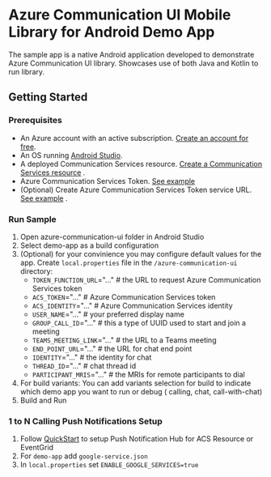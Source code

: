 # Azure Communication UI Mobile Library for Android Demo App

The sample app is a native Android application developed to demonstrate Azure Communication UI
library. Showcases use of both Java and Kotlin to run library.

## Getting Started

### Prerequisites

- An Azure account with an active
  subscription. [Create an account for free](https://azure.microsoft.com/free/?WT.mc_id=A261C142F).
- An OS running [Android Studio](https://developer.android.com/studio).
- A deployed Communication Services
  resource. [Create a Communication Services resource](https://docs.microsoft.com/azure/communication-services/quickstarts/create-communication-resource)
  .
- Azure Communication Services
  Token. [See example](https://docs.microsoft.com/azure/communication-services/tutorials/trusted-service-tutorial)
- (Optional) Create Azure Communication Services Token service
  URL. [See example](https://docs.microsoft.com/azure/communication-services/tutorials/trusted-service-tutorial)
  .

### Run Sample

1. Open azure-communication-ui folder in Android Studio
2. Select demo-app as a build configuration
3. (Optional) for your convinience you may configure default values for the app.
   Create `local.properties` file in the `/azure-communication-ui` directory:
    - `TOKEN_FUNCTION_URL`="..."  # the URL to request Azure Communication Services token
    - `ACS_TOKEN`="..."           # Azure Communication Services token
    - `ACS_IDENTITY`="..."  # Azure Communication Services identity
    - `USER_NAME`="..."           # your preferred display name
    - `GROUP_CALL_ID`="..."       # this a type of UUID used to start and join a meeting
    - `TEAMS_MEETING_LINK`="..."  # the URL to a Teams meeting
    - `END_POINT_URL`="..."       # the URL for chat end point
    - `IDENTITY`="..."            # the identity for chat
    - `THREAD_ID`="..."           # chat thread id
    - `PARTICIPANT_MRIS`="..."    # the MRIs for remote participants to dial
4. For build variants:
   You can add variants selection for build to indicate which demo app you want to run or debug (
   calling, chat, call-with-chat)
5. Build and Run

### 1 to N Calling Push Notifications Setup

1. Follow [QuickStart](https://learn.microsoft.com/en-us/azure/communication-services/how-tos/ui-library-sdk/one-to-one-calling?tabs=kotlin&pivots=platform-android) to setup Push Notification Hub for ACS Resource or EventGrid
2. For `demo-app` add `google-service.json`
3. In `local.properties` set `ENABLE_GOOGLE_SERVICES=true`
